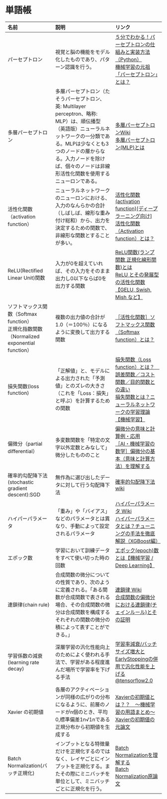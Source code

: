 # 単語帳

|名前   |説明   |リンク |
|:--    |:--    |:--    |
|パーセプトロン|視覚と脳の機能をモデル化したものであり、パターン認識を行う。|[５分でわかる！パーセプトロンの仕組みと実装方法（Python）](https://blog.apar.jp/deep-learning/11979/)<br>[機械学習の元祖「パーセプトロン」とは？](https://rightcode.co.jp/blog/information-technology/simple-perceptron)|
|多層パーセプトロン|多層パーセプトロン（たそうパーセプトロン、英: Multilayer perceptron、略称: MLP）は、順伝播型（英語版）ニューラルネットワークの一分類である。MLPは少なくとも3つのノードの層からなる。入力ノードを除けば、個々のノードは非線形活性化関数を使用するニューロンである。|[多層パーセプトロンWiki](https://ja.wikipedia.org/wiki/%E5%A4%9A%E5%B1%A4%E3%83%91%E3%83%BC%E3%82%BB%E3%83%97%E3%83%88%E3%83%AD%E3%83%B3)<br>[多層パーセプトロン(MLP)とは](https://tmytokai.github.io/open-ed/activity/dlearning/text02/page02.html)|
|活性化関数（activation function）|ニューラルネットワークのニューロンにおける、入力のなんらかの合計（しばしば、線形な重み付け総和）から、出力を決定するための関数で、非線形な関数とすることが多い。|[活性化関数(activation function)[ディープラーニング向け]](https://cvml-expertguide.net/terms/dl/layers/activation-function/)<br>[活性化関数（Activation function）とは？](https://atmarkit.itmedia.co.jp/ait/articles/2003/26/news012.html)|
|ReLU(Rectified Linear Unit)関数|入力が0を超えていれば、その入力をそのまま出力し0以下ならば0を出力する関数|[ReLU関数(ランプ関数,正規化線形関数)とは](https://mathlandscape.com/relu/)<br>[ReLU とその発展型の活性化関数【GELU, Swish, Mish など】](https://cvml-expertguide.net/terms/dl/layers/activation-function/relu-like-activation/)|
|ソフトマックス関数（Softmax function）<br> 正規化指数関数（Normalized exponential function）|複数の出力値の合計が1.0（＝100％）になるように変換して出力する関数|[［活性化関数］ソフトマックス関数（Softmax function）とは？](https://atmarkit.itmedia.co.jp/ait/articles/2004/08/news016.html)|
|損失関数(loss function)|「正解値」と、モデルによる出力された「予測値」とのズレの大きさ（これを「Loss：損失」と呼ぶ）を計算するための関数|[損失関数（Loss function）とは？　誤差関数／コスト関数／目的関数との違い](https://atmarkit.itmedia.co.jp/ait/articles/2104/15/news030.html)<br>[損失関数とは？ニューラルネットワークの学習理論【機械学習】](https://rightcode.co.jp/blog/information-technology/loss-function-neural-network-learning-theory)|
|偏微分（partial differential）|多変数関数を「特定の文字以外定数とみなして」微分したもののこと|[偏微分の意味と計算例・応用](https://manabitimes.jp/math/876)<br>[［AI・機械学習の数学］偏微分の基本（意味と計算方法）を理解する](https://atmarkit.itmedia.co.jp/ait/articles/2007/14/news021.html)|
|確率的勾配降下法(stochastic gradient descent):SGD|無作為に選び出したデータに対して行う勾配降下法|[確率的勾配降下法 wiki](https://ja.wikipedia.org/wiki/%E7%A2%BA%E7%8E%87%E7%9A%84%E5%8B%BE%E9%85%8D%E9%99%8D%E4%B8%8B%E6%B3%95)|
|ハイパーパラメータ|「重み」や「バイアス」などのパラメータとは異なり、手動によって設定されるパラメータ|[ハイパーパラメータ Wiki](https://ja.wikipedia.org/wiki/%E3%83%8F%E3%82%A4%E3%83%91%E3%83%BC%E3%83%91%E3%83%A9%E3%83%A1%E3%83%BC%E3%82%BF)<br>[ハイパーパラメータとは？チューニングの手法を徹底解説（XGBoost編）](https://www.codexa.net/hyperparameter-tuning-python/)|
|エポック数|学習において訓練データをすべて使い切った時の回数|[エポック(epoch)数とは【機械学習 / Deep Learning】](https://www.st-hakky-blog.com/entry/2017/01/17/165137)|
|連鎖律(chain rule)|合成関数の微分についての性質であり、次のように定義される。「ある関数が合成関数で表される場合、その合成関数の微分は合成関数を構成するそれぞれの関数の微分の積によって表すことができる。」|[連鎖律 Wiki](https://ja.wikipedia.org/wiki/%E9%80%A3%E9%8E%96%E5%BE%8B)<br>[合成関数の偏微分における連鎖律(チェインルール)とその証明](https://mathlandscape.com/partial-derivative-composite/)|
|学習係数の減衰(learning rate decay)|深層学習の汎化性能向上のためによく使われる手法で、学習がある程度進んだ場所で学習率を下げる手法|[学習率減衰/バッチサイズ増大とEarlyStoppingの併用で汎化性能を上げる@tensorflow2.0](https://akichan-f.medium.com/%E5%AD%A6%E7%BF%92%E7%8E%87%E6%B8%9B%E8%A1%B0-%E3%83%90%E3%83%83%E3%83%81%E3%82%B5%E3%82%A4%E3%82%BA%E5%A2%97%E5%A4%A7%E3%81%A8earlystopping%E3%81%AE%E4%BD%B5%E7%94%A8%E3%81%A7%E6%B1%8E%E5%8C%96%E6%80%A7%E8%83%BD%E3%82%92%E4%B8%8A%E3%81%92%E3%82%8B-tensorflow2-0-2d8f2e3709f4)|
|Xavier の初期値|各層のアクティベーションが同様の広がりの分布になるように、前層のノードがn個のとき、平均0,標準偏差1n√1nである正規分布から初期値を生成する|[Xavierの初期値とは？？　〜機械学習の用語まとめ〜](https://qiita.com/Becon147/items/a9971041bca5c10483bc)<br>[Xavierの初期値の元論文](http://proceedings.mlr.press/v9/glorot10a/glorot10a.pdf)|
|Batch Normalization(バッチ正規化)|インプットとなる特徴量だけを正規化するのではなく、レイヤごとにインプットを正規化する。またその際にミニバッチを単位として、ミニバッチごとに正規化を行う。|[Batch Normalizationを理解する](https://data-analytics.fun/2021/09/11/understanding-batch-normalization/)<br>[Batch Normalization原論文](https://arxiv.org/abs/1502.03167)|
